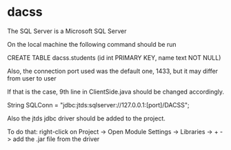 # dacss

The SQL Server is a Microsoft SQL Server

On the local machine the following command should be run 

CREATE TABLE dacss.students (id int PRIMARY KEY, name text NOT NULL)

Also, the connection port used was the default one, 1433, but it may differ from user to user

If that is the case, 9th line in ClientSide.java should be changed accordingly.

String SQLConn = "jdbc:jtds:sqlserver://127.0.0.1:[port]/DACSS";

Also the jtds jdbc driver should be added to the project.

To do that: right-click on Project -> Open Module Settings -> Libraries -> + -> add the .jar file from the driver
